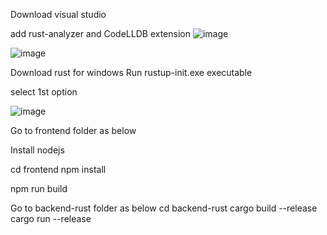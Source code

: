 Download visual studio

add rust-analyzer and CodeLLDB extension
![image](https://github.com/VAMU113/test/assets/149748101/8592645c-1f1e-416c-aee1-86d7edeb592d)

![image](https://github.com/VAMU113/test/assets/149748101/6e2ec649-39f0-4bdb-af1c-bdf48763904d)


Download rust for windows
Run rustup-init.exe executable 

select 1st option

![image](https://github.com/VAMU113/test/assets/149748101/5004602a-3e96-41cb-8e83-810b1cea5061)

Go to frontend folder as below

Install nodejs

cd frontend
npm install

npm run build


Go to backend-rust folder as below
cd backend-rust
cargo build --release
cargo run --release

